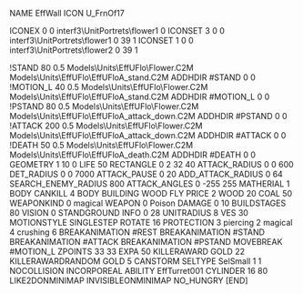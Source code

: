 NAME 			EffWall
ICON 			U_FrnOf17

ICONEX 0 0 interf3\UnitPortrets\flower1 0
ICONSET 3 0 0 interf3\UnitPortrets\flower1 0 39 1
ICONSET 1 0 0 interf3\UnitPortrets\flower2 0 39 1

!STAND         80 0.5 Models\Units\EffUFlo\Flower.C2M Models\Units\EffUFlo\EffUFloA_stand.C2M
ADDHDIR #STAND 0 0
!MOTION_L      40 0.5 Models\Units\EffUFlo\Flower.C2M Models\Units\EffUFlo\EffUFloA_stand.C2M
ADDHDIR #MOTION_L 0 0
!PSTAND        80 0.5 Models\Units\EffUFlo\Flower.C2M Models\Units\EffUFlo\EffUFloA_attack_down.C2M
ADDHDIR #PSTAND 0 0 
!ATTACK        200 0.5 Models\Units\EffUFlo\Flower.C2M Models\Units\EffUFlo\EffUFloA_attack_down.C2M
ADDHDIR #ATTACK 0 0
!DEATH         50 0.5 Models\Units\EffUFlo\Flower.C2M Models\Units\EffUFlo\EffUFloA_death.C2M
ADDHDIR #DEATH 0 0
GEOMETRY   		1 10 0
LIFE       		50
RECTANGLE 		0 2 32 40
ATTACK_RADIUS 		0 0 600
DET_RADIUS 		0 0 7000
ATTACK_PAUSE 		0 20
ADD_ATTACK_RADIUS	0 64
SEARCH_ENEMY_RADIUS 	800
ATTACK_ANGLES 	 	0 -255 255
MATHERIAL 		1 BODY
CANKILL 		4 BODY BUILDING WOOD FLY
PRICE 			2 WOOD 20 COAL 50
WEAPONKIND 		0 magical
WEAPON			0 Poison
DAMAGE			0 10
BUILDSTAGES 		80
VISION 			0
STANDGROUND
INFO 			0 28
UNITRADIUS 		8
VES 			30
MOTIONSTYLE 		SINGLESTEP
ROTATE 			16
PROTECTION 		3 piercing 2 magical 4 crushing 6
BREAKANIMATION 		#REST
BREAKANIMATION 		#STAND
BREAKANIMATION 		#ATTACK
BREAKANIMATION 		#PSTAND
MOVEBREAK 		#MOTION_L
ZPOINTS			33 33
EXPA 			50
KILLERAWARD             GOLD 22
KILLERAWARDRANDOM       GOLD 5
CANSTORM
SELTYPE 		SelSmall 1 1
NOCOLLISION
INCORPOREAL
ABILITY 		EffTurret001
CYLINDER		16 80
LIKE2DONMINIMAP
INVISIBLEONMINIMAP
NO_HUNGRY
[END]
